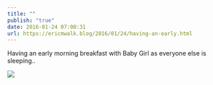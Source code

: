 ```yaml
---
title: ""
publish: "true"
date: 2016-01-24 07:00:31
url: https://ericmwalk.blog/2016/01/24/having-an-early.html
---
```


Having an early morning breakfast with Baby Girl as everyone else is sleeping..

![](https://ericmwalk.blog/uploads/2022/788899b870.jpg)
